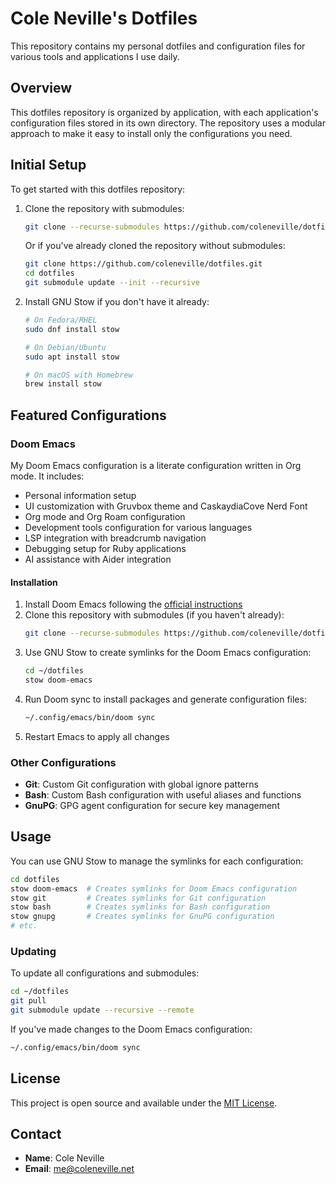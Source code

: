# Cole Neville's Dotfiles

This repository contains my personal dotfiles and configuration files for various tools and applications I use daily.

## Overview

This dotfiles repository is organized by application, with each application's configuration files stored in its own directory. The repository uses a modular approach to make it easy to install only the configurations you need.

## Initial Setup

To get started with this dotfiles repository:

1. Clone the repository with submodules:
   ```bash
   git clone --recurse-submodules https://github.com/coleneville/dotfiles.git
   ```

   Or if you've already cloned the repository without submodules:
   ```bash
   git clone https://github.com/coleneville/dotfiles.git
   cd dotfiles
   git submodule update --init --recursive
   ```

2. Install GNU Stow if you don't have it already:
   ```bash
   # On Fedora/RHEL
   sudo dnf install stow
   
   # On Debian/Ubuntu
   sudo apt install stow
   
   # On macOS with Homebrew
   brew install stow
   ```

## Featured Configurations

### Doom Emacs

My Doom Emacs configuration is a literate configuration written in Org mode. It includes:

- Personal information setup
- UI customization with Gruvbox theme and CaskaydiaCove Nerd Font
- Org mode and Org Roam configuration
- Development tools configuration for various languages
- LSP integration with breadcrumb navigation
- Debugging setup for Ruby applications
- AI assistance with Aider integration

#### Installation

1. Install Doom Emacs following the [official instructions](https://github.com/doomemacs/doomemacs#install)
2. Clone this repository with submodules (if you haven't already):
   ```bash
   git clone --recurse-submodules https://github.com/coleneville/dotfiles.git
   ```
3. Use GNU Stow to create symlinks for the Doom Emacs configuration:
   ```bash
   cd ~/dotfiles
   stow doom-emacs
   ```
4. Run Doom sync to install packages and generate configuration files:
   ```bash
   ~/.config/emacs/bin/doom sync
   ```
5. Restart Emacs to apply all changes

### Other Configurations

- **Git**: Custom Git configuration with global ignore patterns
- **Bash**: Custom Bash configuration with useful aliases and functions
- **GnuPG**: GPG agent configuration for secure key management

## Usage

You can use GNU Stow to manage the symlinks for each configuration:

```bash
cd dotfiles
stow doom-emacs  # Creates symlinks for Doom Emacs configuration
stow git         # Creates symlinks for Git configuration
stow bash        # Creates symlinks for Bash configuration
stow gnupg       # Creates symlinks for GnuPG configuration
# etc.
```

### Updating

To update all configurations and submodules:

```bash
cd ~/dotfiles
git pull
git submodule update --recursive --remote
```

If you've made changes to the Doom Emacs configuration:

```bash
~/.config/emacs/bin/doom sync
```

## License

This project is open source and available under the [MIT License](LICENSE).

## Contact

- **Name**: Cole Neville
- **Email**: me@coleneville.net
